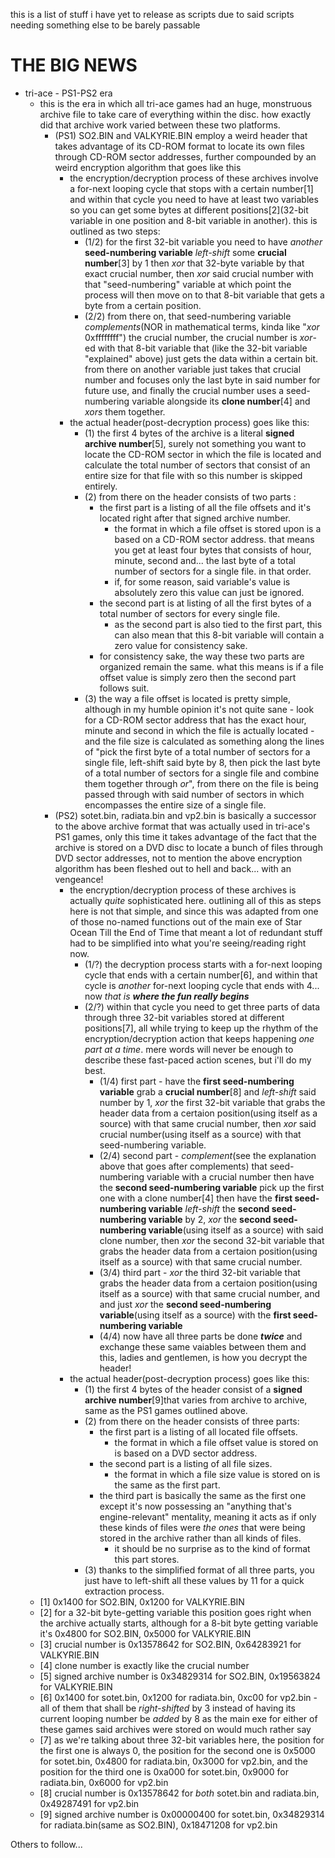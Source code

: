 this is a list of stuff i have yet to release as scripts due to said scripts needing something else to be barely passable

# THE BIG NEWS

- tri-ace - PS1-PS2 era
  - this is the era in which all tri-ace games had an huge, monstruous archive file to take care of everything within the disc. how exactly did that archive work varied between these two platforms.
    - (PS1) SO2.BIN and VALKYRIE.BIN employ a weird header that takes advantage of its CD-ROM format to locate its own files through CD-ROM sector addresses, further compounded by an weird encryption algorithm that goes like this
      - the encryption/decryption process of these archives involve a for-next looping cycle that stops with a certain number[1] and within that cycle you need to have at least two variables so you can get some bytes at different positions[2](32-bit variable in one position and 8-bit variable in another). this is outlined as two steps:
        - (1/2) for the first 32-bit variable you need to have *another* **seed-numbering variable** *left-shift* some **crucial number**[3] by 1 then *xor* that 32-byte variable by that exact crucial number, then *xor* said crucial number with that "seed-numbering" variable at which point the process will then move on to that 8-bit variable that gets a byte from a certain position. 
        - (2/2) from there on, that seed-numbering variable *complements*(NOR in mathematical terms, kinda like "*xor* 0xffffffff") the crucial number, the crucial number is *xor*-ed with that 8-bit variable that (like the 32-bit variable "explained" above) just gets the data within a certain bit. from there on another variable just takes that crucial number and focuses only the last byte in said number for future use, and finally the crucial number uses a seed-numbering variable alongside its **clone number**[4] and *xors* them together.
      - the actual header(post-decryption process) goes like this:
        - (1) the first 4 bytes of the archive is a literal **signed archive number**[5], surely not something you want to locate the CD-ROM sector in which the file is located and calculate the total number of sectors that consist of an entire size for that file with so this number is skipped entirely.
        - (2) from there on the header consists of two parts :
          - the first part is a listing of all the file offsets and it's located right after that signed archive number.
            - the format in which a file offset is stored upon is a based on a CD-ROM sector address. that means you get at least four bytes that consists of hour, minute, second and... the last byte of a total number of sectors for a single file. in that order.
            - if, for some reason, said variable's value is absolutely zero this value can just be ignored.
          - the second part is at listing of all the first bytes of a total number of sectors for every single file.
            - as the second part is also tied to the first part, this can also mean that this 8-bit variable will contain a zero value for consistency sake.
          - for consistency sake, the way these two parts are organized remain the same. what this means is if a file offset value is simply zero then the second part follows suit.
        - (3) the way a file offset is located is pretty simple, although in my humble opinion it's not quite sane - look for a CD-ROM sector address that has the exact hour, minute and second in which the file is actually located - and the file size is calculated as something along the lines of "pick the first byte of a total number of sectors for a single file, left-shift said byte by 8, then pick the last byte of a total number of sectors for a single file and combine them together through *or*", from there on the file is being passed through with said number of sectors in which encompasses the entire size of a single file.
    - (PS2) sotet.bin, radiata.bin and vp2.bin is basically a successor to the above archive format that was actually used in tri-ace's PS1 games, only this time it takes advantage of the fact that the archive is stored on a DVD disc to locate a bunch of files through DVD sector addresses, not to mention the above encryption algorithm has been fleshed out to hell and back... with an vengeance!
      - the encryption/decryption process of these archives is actually *quite* sophisticated here. outlining all of this as steps here is not that simple, and since this was adapted from one of those no-named functions out of the main exe of Star Ocean Till the End of Time that meant a lot of redundant stuff had to be simplified into what you're seeing/reading right now.
        - (1/?) the decryption process starts with a for-next looping cycle that ends with a certain number[6], and within that cycle is *another* for-next looping cycle that ends with 4... now *that is* ***where the fun really begins***
        - (2/?) within that cycle you need to get three parts of data through three 32-bit variables stored at different positions[7], all while trying to keep up the rhythm of the encryption/decryption action that keeps happening *one part at a time*. mere words will never be enough to describe these fast-paced action scenes, but i'll do my best.
          - (1/4) first part - have the **first seed-numbering variable** grab a **crucial number**[8] and *left-shift* said number by 1, *xor* the first 32-bit variable that grabs the header data from a certaion position(using itself as a source) with that same crucial number, then *xor* said crucial number(using itself as a source) with that seed-numbering variable.
          - (2/4) second part - *complement*(see the explanation above that goes after complements) that seed-numbering variable with a crucial number then have the **second seed-numbering variable** pick up the first one with a clone number[4] then have the **first seed-numbering variable** *left-shift* the **second seed-numbering variable** by 2, *xor* the **second seed-numbering variable**(using itself as a source) with said clone number, then *xor* the second 32-bit variable that grabs the header data from a certaion position(using itself as a source) with that same crucial number.
          - (3/4) third part - *xor* the third 32-bit variable that grabs the header data from a certaion position(using itself as a source) with that same crucial number, and and just *xor* the **second seed-numbering variable**(using itself as a source) with the **first seed-numbering variable**
          - (4/4) now have all three parts be done ***twice*** and exchange these same vaiables between them and this, ladies and gentlemen, is how you decrypt the header!
      - the actual header(post-decryption process) goes like this:
        - (1) the first 4 bytes of the header consist of a **signed archive number**[9]that varies from archive to archive, same as the PS1 games outlined above.
        - (2) from there on the header consists of three parts:
          - the first part is a listing of all located file offsets.
            - the format in which a file offset value is stored on is based on a DVD sector address.
          - the second part is a listing of all file sizes.
            - the format in which a file size value is stored on is the same as the first part.
          - the third part is basically the same as the first one except it's now possessing an "anything that's engine-relevant" mentality, meaning it acts as if only these kinds of files were *the ones* that were being stored in the archive rather than all kinds of files.
            - it should be no surprise as to the kind of format this part stores.
        - (3) thanks to the simplified format of all three parts, you just have to left-shift all these values by 11 for a quick extraction process.
  - [1] 0x1400 for SO2.BIN, 0x1200 for VALKYRIE.BIN
  - [2] for a 32-bit byte-getting variable this position goes right when the archive actually starts, although for a 8-bit byte getting variable it's 0x4800 for SO2.BIN, 0x5000 for VALKYRIE.BIN
  - [3] crucial number is 0x13578642 for SO2.BIN, 0x64283921 for VALKYRIE.BIN
  - [4] clone number is exactly like the crucial number
  - [5] signed archive number is 0x34829314 for SO2.BIN, 0x19563824 for VALKYRIE.BIN
  - [6] 0x1400 for sotet.bin, 0x1200 for radiata.bin, 0xc00 for vp2.bin - all of them that shall be *right-shifted* by 3 instead of having its current looping number be *added* by 8 as the main exe for either of these games said archives were stored on would much rather say
  - [7] as we're talking about three 32-bit variables here, the position for the first one is always 0, the position for the second one is 0x5000 for sotet.bin, 0x4800 for radiata.bin, 0x3000 for vp2.bin, and the position for the third one is 0xa000 for sotet.bin, 0x9000 for radiata.bin, 0x6000 for vp2.bin
  - [8] crucial number is 0x13578642 for *both* sotet.bin and radiata.bin, 0x49287491 for vp2.bin
  - [9] signed archive number is 0x00000400 for sotet.bin, 0x34829314 for radiata.bin(same as SO2.BIN), 0x18471208 for vp2.bin

Others to follow...
